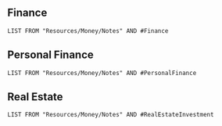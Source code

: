 ## Finance

```dataview
LIST FROM "Resources/Money/Notes" AND #Finance 
```

## Personal Finance

```dataview
LIST FROM "Resources/Money/Notes" AND #PersonalFinance  
```

## Real Estate

```dataview
LIST FROM "Resources/Money/Notes" AND #RealEstateInvestment 
```
